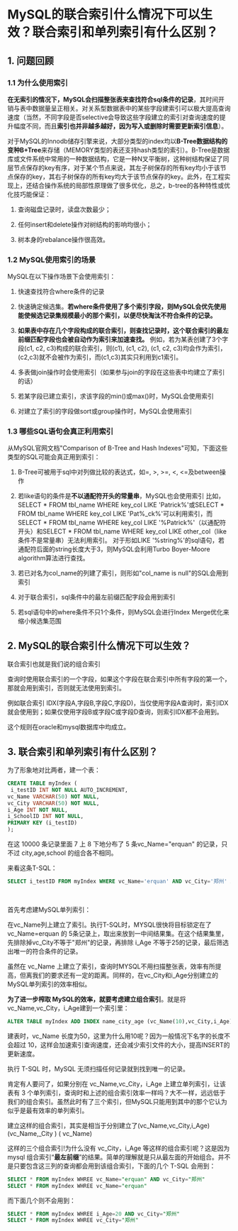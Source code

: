 # MySQL的联合索引什么情况下可以生效？联合索引和单列索引有什么区别？



## 1. 问题回顾

### 1.1 为什么使用索引

**在无索引的情况下，MySQL会扫描整张表来查找符合sql条件的记录**，其时间开销与表中数据量呈正相关。对关系型数据表中的某些字段建索引可以极大提高查询速度（当然，不同字段是否selective会导致这些字段建立的索引对查询速度的提升幅度不同，而且**索引也并非越多越好，因为写入或删除时需要更新索引信息**）。

对于MySQL的Innodb储存引擎来说，大部分类型的index均以**B-Tree数据结构的变种B+Tree**来存储（MEMORY类型的表还支持hash类型的索引）。B-Tree是数据库或文件系统中常用的一种数据结构，它是一种N叉平衡树，这种树结构保证了同层节点保存的key有序，对于某个节点来说，其左子树保存的所有key均小于该节点保存的key，其右子树保存的所有key均大于该节点保存的key。此外，在工程实现上，还结合操作系统的局部性原理做了很多优化，总之，b-tree的各种特性或优化技巧能保证：

1) 查询磁盘记录时，读盘次数最少；

2) 任何insert和delete操作对树结构的影响均很小；

3) 树本身的rebalance操作很高效。

### 1.2 MySQL使用索引的场景

MySQL在以下操作场景下会使用索引：

1) 快速查找符合where条件的记录

2) 快速确定候选集。**若where条件使用了多个索引字段，则MySQL会优先使用能使候选记录集规模最小的那个索引，以便尽快淘汰不符合条件的记录。**

3) **如果表中存在几个字段构成的联合索引，则查找记录时，这个联合索引的最左前缀匹配字段也会被自动作为索引来加速查找。**
例如，若为某表创建了3个字段(c1, c2, c3)构成的联合索引，则(c1), (c1, c2), (c1, c2, c3)均会作为索引，(c2,c3)就不会被作为索引，而(c1,c3)其实只利用到c1索引。

4) 多表做join操作时会使用索引（如果参与join的字段在这些表中均建立了索引的话）

5) 若某字段已建立索引，求该字段的min()或max()时，MySQL会使用索引

6) 对建立了索引的字段做sort或group操作时，MySQL会使用索引

### 1.3 哪些SQL语句会真正利用索引
从MySQL官网文档"Comparison of B-Tree and Hash Indexes"可知，下面这些类型的SQL可能会真正用到索引：

1) B-Tree可被用于sql中对列做比较的表达式，如=, >, >=, <, <=及between操作

2) 若like语句的条件是**不以通配符开头的常量串**，MySQL也会使用索引
比如，SELECT * FROM tbl_name WHERE key_col LIKE 'Patrick%'或SELECT * FROM tbl_name WHERE key_col LIKE 'Pat%_ck%'可以利用索引，而SELECT * FROM tbl_name WHERE key_col LIKE '%Patrick%'（以通配符开头）和SELECT * FROM tbl_name WHERE key_col LIKE other_col（like条件不是常量串）无法利用索引。
对于形如LIKE '%string%'的sql语句，若通配符后面的string长度大于3，则MySQL会利用Turbo Boyer-Moore algorithm算法进行查找。

3) 若已对名为col_name的列建了索引，则形如"col_name is null"的SQL会用到索引

4) 对于联合索引，sql条件中的最左前缀匹配字段会用到索引

5) 若sql语句中的where条件不只1个条件，则MySQL会进行Index Merge优化来缩小候选集范围

## 2. MySQL的联合索引什么情况下可以生效？

联合索引也就是我们说的组合索引


查询时使用联合索引的一个字段，如果这个字段在联合索引中所有字段的第一个，那就会用到索引，否则就无法使用到索引。

例如联合索引 IDX(字段A,字段B,字段C,字段D)，当仅使用字段A查询时，索引IDX就会使用到；如果仅使用字段B或字段C或字段D查询，则索引IDX都不会用到。  

这个规则在oracle和mysql数据库中均成立。

## 3. 联合索引和单列索引有什么区别？

为了形象地对比两者，建一个表：
```sql
CREATE TABLE myIndex (
 i_testID INT NOT NULL AUTO_INCREMENT, 
vc_Name VARCHAR(50) NOT NULL, 
vc_City VARCHAR(50) NOT NULL, 
i_Age INT NOT NULL, 
i_SchoolID INT NOT NULL, 
PRIMARY KEY (i_testID) 
);
```

在这 10000 条记录里面 7 上 8 下地分布了 5 条vc_Name="erquan" 的记录，只不过 city,age,school 的组合各不相同。

来看这条T-SQL：
```sql
SELECT i_testID FROM myIndex WHERE vc_Name='erquan' AND vc_City='郑州' AND i_Age=25;
```
<br>

首先考虑建MySQL单列索引：

在vc_Name列上建立了索引。执行T-SQL时，MYSQL很快将目标锁定在了vc_Name=erquan 的 5条记录上，取出来放到一中间结果集。在这个结果集里，先排除掉vc_City不等于"郑州"的记录，再排除 i_Age 不等于25的记录，最后筛选出唯一的符合条件的记录。

虽然在 vc_Name 上建立了索引，查询时MYSQL不用扫描整张表，效率有所提高，但离我们的要求还有一定的距离。同样的，在vc_City和i_Age分别建立的MySQL单列索引的效率相似。

**为了进一步榨取 MySQL的效率，就要考虑建立组合索引**。就是将vc_Name,vc_City，i_Age建到一个索引里：

```sql
ALTER TABLE myIndex ADD INDEX name_city_age (vc_Name(10),vc_City,i_Age);
```

建表时，vc_Name 长度为50，这里为什么用10呢？因为一般情况下名字的长度不会超过 10，这样会加速索引查询速度，还会减少索引文件的大小，提高INSERT的更新速度。

执行 T-SQL 时，MySQL 无须扫描任何记录就到找到唯一的记录。

肯定有人要问了，如果分别在 vc_Name,vc_City，i_Age 上建立单列索引，让该表有 3 个单列索引，查询时和上述的组合索引效率一样吗？大不一样，远远低于我们的组合索引。虽然此时有了三个索引，但MySQL只能用到其中的那个它认为似乎是最有效率的单列索引。

建立这样的组合索引，其实是相当于分别建立了(vc_Name,vc_City,i_Age)(vc_Name,_City ) ( vc_Name)

这样的三个组合索引!为什么没有 vc_City，i_Age 等这样的组合索引呢？这是因为 mysql 组合索引“**最左前缀**”的结果。简单的理解就是只从最左面的开始组合。并不是只要包含这三列的查询都会用到该组合索引，下面的几个 T-SQL 会用到：

```sql
SELECT * FROM myIndex WHREE vc_Name="erquan" AND vc_City="郑州"
SELECT * FROM myIndex WHREE vc_Name="erquan"
```

而下面几个则不会用到：

```sql
SELECT * FROM myIndex WHREE i_Age=20 AND vc_City="郑州" 
SELECT * FROM myIndex WHREE vc_City="郑州"
```


